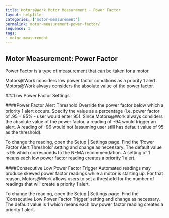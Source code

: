 ```yaml
---
title: Motors@Work Motor Measurement - Power Factor
layout: helpfile
categories: ['motor-measurement']
permalink: motor-measurement-power-factor/
sequence: 1
tags:
- motor-measurement
---
```

## Motor Measurement: Power Factor

Power Factor is a type of [measurement that can be taken for a motor](/motor-measurement).

Motors@Work considers low power factor conditions as a priority 1 alert.  Motors@Work always considers the absolute value of the power factor.

###Low Power Factor Settings

####Power Factor Alert Threshold
Override the power factor below which a priority 1 alert occurs.  Specify the value as a percentage (i.e. power factor of .95 = 95% - user would enter 95).  Since Motors@Work always considers the absolute value of the power factor, a reading of -94 would trigger an alert.  A reading of -96 would not (assuming user still has default value of 95 as the threshold).

To change the reading, open the Setup \| Settings page.  Find the 'Power Factor Alert Threshold' setting and change as necessary.  The default value is 95 which corresponds to the NEMA recommendation.  A setting of 1 means each low power factor reading creates a priority 1 alert.

####Consecutive Low Power Factor Trigger
Automated readings may produce skewed power factor readings while a motor is
starting up.  For that reason, Motors@Work allows users to set a threshold
for the number of readings that will create a priority 1 alert.

To change the reading, open the Setup \| Settings page.  Find the 'Consecutive
Low Power Factor Trigger' setting and change as necessary.  The default value is 1
which means each low power factor reading creates a priority 1 alert.

